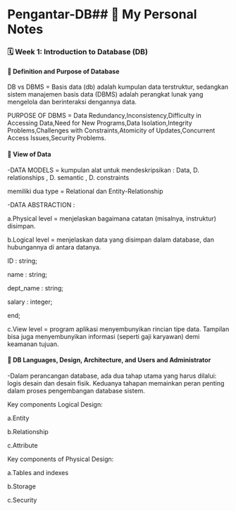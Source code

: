 # Pengantar-DB## 📘 My Personal Notes

### 🗓️ Week 1: Introduction to Database (DB)

#### 📍 Definition and Purpose of Database
DB vs DBMS = Basis data (db) adalah kumpulan data terstruktur,
sedangkan sistem manajemen basis data (DBMS) adalah
perangkat lunak yang mengelola dan berinteraksi dengannya
data.

PURPOSE OF DBMS = Data Redundancy,Inconsistency,Difficulty in Accessing Data,Need for New Programs,Data Isolation,Integrity Problems,Challenges with Constraints,Atomicity of Updates,Concurrent Access Issues,Security Problems.

#### 📍 View of Data
-DATA MODELS = kumpulan alat untuk mendeskripsikan : Data, D. relationships , D. semantic , D. constraints

memiliki dua type = Relational dan Entity-Relationship

-DATA ABSTRACTION :
 
  a.Physical level = menjelaskan bagaimana catatan (misalnya, instruktur) disimpan.
  
  b.Logical level = menjelaskan data yang disimpan dalam database, dan hubungannya
                    di antara datanya.

ID : string;

name : string;

dept_name : string;

salary : integer;

end;
  
  c.View level = program aplikasi menyembunyikan rincian tipe data. Tampilan bisa
juga menyembunyikan informasi (seperti gaji karyawan) demi keamanan
tujuan.


#### 📍 DB Languages, Design, Architecture, and Users and Administrator

-Dalam perancangan database, ada
dua tahap utama yang harus dilalui: logis
desain dan desain fisik. Keduanya
tahapan memainkan peran penting dalam
proses pengembangan database
sistem.

Key components Logical Design:

a.Entity

b.Relationship

c.Attribute

Key components of Physical Design:

a.Tables and indexes

b.Storage

c.Security
